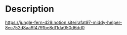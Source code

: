 
# Description

https://jungle-fern-d29.notion.site/rafat97-middy-helper-8ec752d8aa9f4791be8df1da050d6dd0
